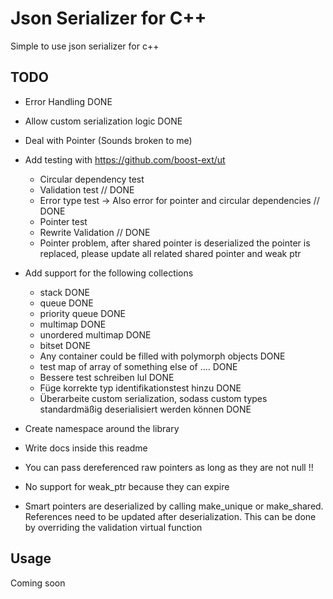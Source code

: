 
# Json Serializer for C++

Simple to use json serializer for c++

## TODO

- Error Handling DONE
- Allow custom serialization logic DONE
- Deal with Pointer (Sounds broken to me)
- Add testing with https://github.com/boost-ext/ut
	- Circular dependency test
	- Validation test // DONE
	- Error type test -> Also error for pointer and circular dependencies // DONE
	- Pointer test
	- Rewrite Validation // DONE
	- Pointer problem, after shared pointer is deserialized the pointer is replaced, please update all related shared pointer and weak ptr
- Add support for the following collections
    - stack DONE
    - queue DONE
    - priority queue DONE
    - multimap DONE
    - unordered multimap DONE 
    - bitset DONE
    - Any container could be filled with polymorph objects DONE
    - test map of array of something else of .... DONE
    - Bessere test schreiben lul DONE 
    - Füge korrekte typ identifikationstest hinzu DONE
    - Überarbeite custom serialization, 
      sodass custom types standardmäßig deserialisiert werden können DONE
- Create namespace around the library
- Write docs inside this readme 

- You can pass dereferenced raw pointers as long as they are not null !!
- No support for weak_ptr because they can expire
- Smart pointers are deserialized by calling make_unique or make_shared. References need to be updated after deserialization. This can be done by overriding the validation virtual function

## Usage


Coming soon